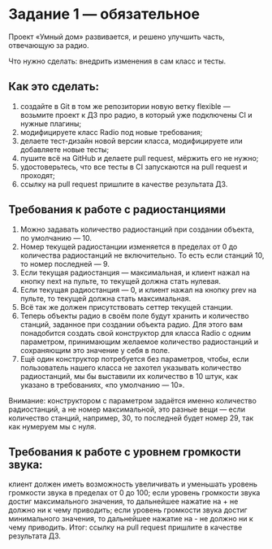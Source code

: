 # Задание 1 — обязательное
Проект «Умный дом» развивается, и решено улучшить часть, отвечающую за радио.

Что нужно сделать: внедрить изменения в сам класс и тесты.

## Как это сделать:

1. создайте в Git в том же репозитории новую ветку flexible — возьмите проект к ДЗ про радио, в который уже подключены CI и нужные плагины;
2. модифицируете класс Radio под новые требования;
3. делаете тест-дизайн новой версии класса, модифицируете или добавляете новые тесты;
4. пушите всё на GitHub и делаете pull request, мёржить его не нужно;
5. удостоверьтесь, что все тесты в CI запускаются на pull request и проходят;
6. ссылку на pull request пришлите в качестве результата ДЗ.
## Требования к работе с радиостанциями

1. Можно задавать количество радиостанций при создании объекта, по умолчанию — 10.
2. Номер текущей радиостанции изменяется в пределах от 0 до количества радиостанций не включительно. То есть если станций 10, то номер последней — 9.
3. Если текущая радиостанция — максимальная, и клиент нажал на кнопку next на пульте, то текущей должна стать нулевая.
4. Если текущая радиостанция — 0, и клиент нажал на кнопку prev на пульте, то текущей должна стать максимальная.
5. Всё так же должен присутствовать сеттер текущей станции.
6. Теперь объекты радио в своём поле будут хранить и количество станций, заданное при создании объекта радио. Для этого вам понадобится создать свой конструктор для класса Radio с одним параметром, принимающим желаемое количество радиостанций и сохраняющим это значение у себя в поле.
7. Ещё один конструктор потребуется без параметров, чтобы, если пользователь нашего класса не захотел указывать количество радиостанций, мы бы выставили их количество в 10 штук, как указано в требованиях, «по умолчанию — 10».

Внимание: конструктором с параметром задаётся именно количество радиостанций, а не номер максимальной, это разные вещи — если количество станций, например, 30, то последней будет номер 29, так как нумеруем мы с нуля.

## Требования к работе с уровнем громкости звука:

клиент должен иметь возможность увеличивать и уменьшать уровень громкости звука в пределах от 0 до 100;
если уровень громкости звука достиг максимального значения, то дальнейшее нажатие на + не должно ни к чему приводить;
если уровень громкости звука достиг минимального значения, то дальнейшее нажатие на - не должно ни к чему приводить.
Итог: ссылку на pull request пришлите в качестве результата ДЗ.